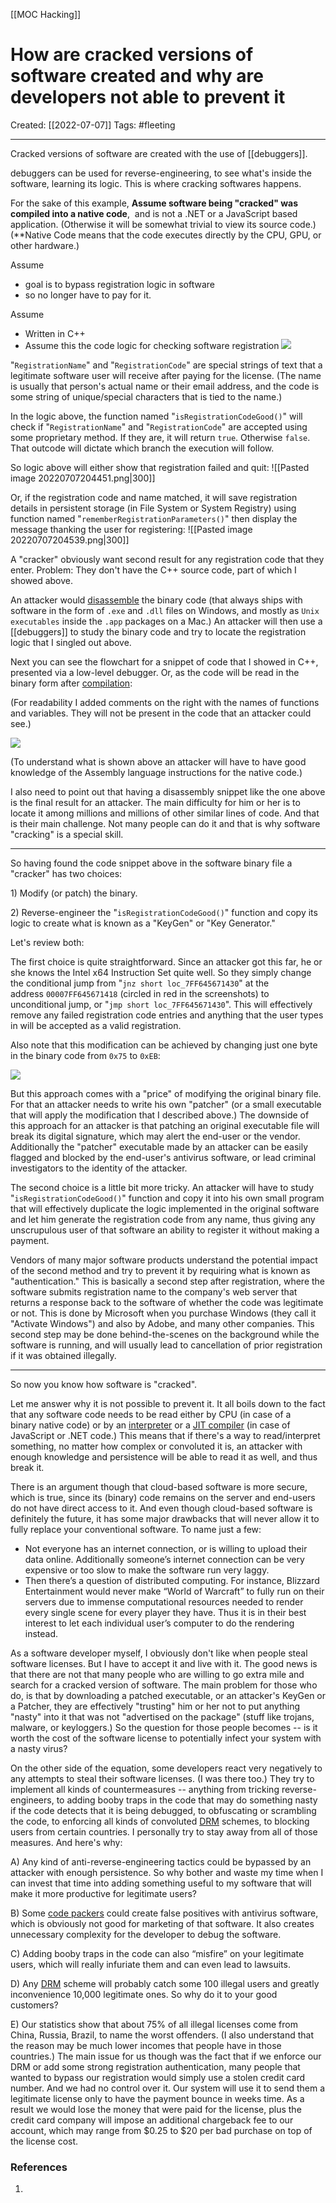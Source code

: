 [[MOC Hacking]]

# How are cracked versions of software created and why are developers not able to prevent it
Created:  [[2022-07-07]]
Tags: #fleeting 

---
Cracked versions of software are created with the use of [[debuggers]]. 

debuggers can be used for reverse-engineering, to see what's inside the software, learning its logic. This is where cracking softwares happens.

For the sake of this example, 
**Assume software being "cracked" was compiled into a native code**, 
and is not a .NET or a JavaScript based application. (Otherwise it will be somewhat trivial to view its source code.)  
(**Native Code means that the code executes directly by the CPU, GPU, or other hardware.)

Assume 
- goal is to bypass registration logic in software 
- so no longer have to pay for it. 

Assume 
- Written in C++ 
- Assume this the code logic for checking software registration
![](https://qph.fs.quoracdn.net/main-qimg-aa9899f92cb2438b4bc310c3095afaec)

"`RegistrationName`" and "`RegistrationCode`" are special strings of text that a legitimate software user will receive after paying for the license. 
(The name is usually that person's actual name or their email address, and the code is some string of unique/special characters that is tied to the name.)

In the logic above, the function named "`isRegistrationCodeGood()`" will check if "`RegistrationName`" and "`RegistrationCode`" are accepted using some proprietary method. If they are, it will return `true`. Otherwise `false`. That outcode will dictate which branch the execution will follow.

So logic above will either show that registration failed and quit:
![[Pasted image 20220707204451.png|300]]

Or, if the registration code and name matched, 
it will save registration details in persistent storage (in File System or System Registry) 
using function named "`rememberRegistrationParameters()`" 
then display the message thanking the user for registering:
![[Pasted image 20220707204539.png|300]]

A "cracker" obviously want second result for any registration code that they enter. 
Problem: They don't have the C++ source code, part of which I showed above. 

An attacker would [disassemble](https://en.wikipedia.org/wiki/Disassembler "en.wikipedia.org") the binary code 
(that always ships with software in the form of `.exe` and `.dll` files on Windows, and mostly as `Unix executables` inside the `.app` packages on a Mac.) 
An attacker will then use a [[debuggers]] to study the binary code 
and try to locate the registration logic that I singled out above.

Next you can see the flowchart for a snippet of code that I showed in C++, presented via a low-level debugger. Or, as the code will be read in the binary form after [compilation](https://en.wikipedia.org/wiki/Compiler "en.wikipedia.org"):

(For readability I added comments on the right with the names of functions and variables. They will not be present in the code that an attacker could see.)

![](https://qph.fs.quoracdn.net/main-qimg-7665f7f54b2683a41ba24ffe595fe450-pjlq)

(To understand what is shown above an attacker will have to have good knowledge of the Assembly language instructions for the native code.)

I also need to point out that having a disassembly snippet like the one above is the final result for an attacker. The main difficulty for him or her is to locate it among millions and millions of other similar lines of code. And that is their main challenge. Not many people can do it and that is why software "cracking" is a special skill.

---

So having found the code snippet above in the software binary file a "cracker" has two choices:

1) Modify (or patch) the binary.

2) Reverse-engineer the "`isRegistrationCodeGood()`" function and copy its logic to create what is known as a "KeyGen" or "Key Generator."

Let's review both:

The first choice is quite straightforward. Since an attacker got this far, he or she knows the Intel x64 Instruction Set quite well. So they simply change the conditional jump from "`jnz short loc_7FF645671430`" at the address `00007FF645671418` (circled in red in the screenshots) to unconditional jump, or "`jmp short loc_7FF645671430`". This will effectively remove any failed registration code entries and anything that the user types in will be accepted as a valid registration.

Also note that this modification can be achieved by changing just one byte in the binary code from `0x75` to `0xEB`:

![](https://qph.fs.quoracdn.net/main-qimg-3ab42f46394e7243d89511c91cc34a78-pjlq)

But this approach comes with a "price" of modifying the original binary file. For that an attacker needs to write his own "patcher" (or a small executable that will apply the modification that I described above.) The downside of this approach for an attacker is that patching an original executable file will break its digital signature, which may alert the end-user or the vendor. Additionally the "patcher" executable made by an attacker can be easily flagged and blocked by the end-user's antivirus software, or lead criminal investigators to the identity of the attacker.

The second choice is a little bit more tricky. An attacker will have to study "`isRegistrationCodeGood()`" function and copy it into his own small program that will effectively duplicate the logic implemented in the original software and let him generate the registration code from any name, thus giving any unscrupulous user of that software an ability to register it without making a payment.

Vendors of many major software products understand the potential impact of the second method and try to prevent it by requiring what is known as "authentication." This is basically a second step after registration, where the software submits registration name to the company's web server that returns a response back to the software of whether the code was legitimate or not. This is done by Microsoft when you purchase Windows (they call it "Activate Windows") and also by Adobe, and many other companies. This second step may be done behind-the-scenes on the background while the software is running, and will usually lead to cancellation of prior registration if it was obtained illegally.

---

So now you know how software is "cracked".

Let me answer why it is not possible to prevent it. It all boils down to the fact that any software code needs to be read either by CPU (in case of a binary native code) or by an [interpreter](https://en.wikipedia.org/wiki/JavaScript_engine "en.wikipedia.org") or a [JIT compiler](https://en.wikipedia.org/wiki/Just-in-time_compilation "en.wikipedia.org") (in case of JavaScript or .NET code.) This means that if there's a way to read/interpret something, no matter how complex or convoluted it is, an attacker with enough knowledge and persistence will be able to read it as well, and thus break it.

There is an argument though that cloud-based software is more secure, which is true, since its (binary) code remains on the server and end-users do not have direct access to it. And even though cloud-based software is definitely the future, it has some major drawbacks that will never allow it to fully replace your conventional software. To name just a few:

-   Not everyone has an internet connection, or is willing to upload their data online. Additionally someone’s internet connection can be very expensive or too slow to make the software run very laggy.
-   Then there’s a question of distributed computing. For instance, Blizzard Entertainment would never make “World of Warcraft” to fully run on their servers due to immense computational resources needed to render every single scene for every player they have. Thus it is in their best interest to let each individual user’s computer to do the rendering instead.

As a software developer myself, I obviously don't like when people steal software licenses. But I have to accept it and live with it. The good news is that there are not that many people who are willing to go extra mile and search for a cracked version of software. The main problem for those who do, is that by downloading a patched executable, or an attacker's KeyGen or a Patcher, they are effectively "trusting" him or her not to put anything "nasty" into it that was not "advertised on the package" (stuff like trojans, malware, or keyloggers.) So the question for those people becomes -- is it worth the cost of the software license to potentially infect your system with a nasty virus?

On the other side of the equation, some developers react very negatively to any attempts to steal their software licenses. (I was there too.) They try to implement all kinds of countermeasures -- anything from tricking reverse-engineers, to adding booby traps in the code that may do something nasty if the code detects that it is being debugged, to obfuscating or scrambling the code, to enforcing all kinds of convoluted [DRM](https://en.wikipedia.org/wiki/Digital_rights_management "en.wikipedia.org") schemes, to blocking users from certain countries. I personally try to stay away from all of those measures. And here's why:

A) Any kind of anti-reverse-engineering tactics could be bypassed by an attacker with enough persistence. So why bother and waste my time when I can invest that time into adding something useful to my software that will make it more productive for legitimate users?

B) Some [code packers](https://en.wikipedia.org/wiki/Executable_compression "en.wikipedia.org") could create false positives with antivirus software, which is obviously not good for marketing of that software. It also creates unnecessary complexity for the developer to debug the software.

C) Adding booby traps in the code can also “misfire” on your legitimate users, which will really infuriate them and can even lead to lawsuits.

D) Any [DRM](https://en.wikipedia.org/wiki/Digital_rights_management "en.wikipedia.org") scheme will probably catch some 100 illegal users and greatly inconvenience 10,000 legitimate ones. So why do it to your good customers?

E) Our statistics show that about 75% of all illegal licenses come from China, Russia, Brazil, to name the worst offenders. (I also understand that the reason may be much lower incomes that people have in those countries.) The main issue for us though was the fact that if we enforce our DRM or add some strong registration authentication, many people that wanted to bypass our registration would simply use a stolen credit card number. And we had no control over it. Our system will use it to send them a legitimate license only to have the payment bounce in weeks time. As a result we would lose the money that were paid for the license, plus the credit card company will impose an additional chargeback fee to our account, which may range from $0.25 to $20 per bad purchase on top of the license cost.












### References
1. 